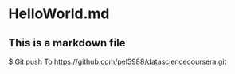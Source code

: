 # HelloWorld.md
## This is a markdown file
$ Git push
To https://github.com/pel5988/datasciencecoursera.git

